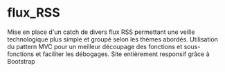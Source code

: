 # flux_RSS
 Mise en place d'un catch de divers flux RSS permettant une veille technologique plus simple et groupé selon les thèmes abordés. Utilisation du pattern MVC pour un meilleur découpage des fonctions et sous-fonctions et faciliter les débogages. Site entièrement responsif grâce à Bootstrap
